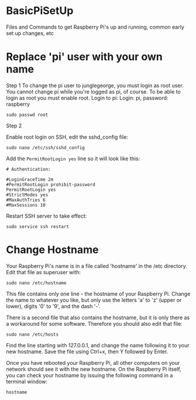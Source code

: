 # BasicPiSetUp
Files and Commands to get Raspberry Pi's up and running, common early set up changes, etc


# Replace 'pi' user with your own name



Step 1
To change the pi user to junglegeorge, you must login as root user. You cannot change pi while you're logged as pi, of course. To be able to login as root you must enable root.
Login to pi: Login: pi, password: raspberry

`sudo passwd root`

Step 2

Enable root login on SSH, edit the sshd_config file:

`sudo nano /etc/ssh/sshd_config`


Add the `PermitRootLogin yes` line so it will look like this:

```
# Authentication:

#LoginGraceTime 2m
#PermitRootLogin prohibit-password
PermitRootLogin yes
#StrictModes yes
#MaxAuthTries 6
#MaxSessions 10
```

Restart SSH server to take effect:

`sudo service ssh restart`















# Change Hostname
Your Raspberry Pi's name is in a file called 'hostname' in the /etc directory.  Edit that file as superuser with:

`sudo nano /etc/hostname`

This file contains only one line - the hostname of your Raspberry Pi.  Change the name to whatever you like, but only use the letters 'a' to 'z' (upper or lower), digits '0' to '9', and the dash '-'.

There is a second file that also contains the hostname, but it is only there as a workaround for some software.  Therefore you should also edit that file:

`sudo nano /etc/hosts`

Find the line starting with 127.0.0.1, and change the name following it to your new hostname.  Save the file using Ctrl+x, then Y followed by Enter.

Once you have rebooted your Raspberry Pi, all other computers on your network should see it with the new hostname.  On the Raspberry Pi itself, you can check your hostname by issuing the following command in a terminal window:

`hostname`

